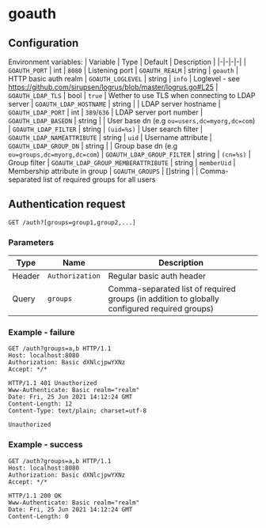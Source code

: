 # goauth

## Configuration
Environment variables:
| Variable | Type | Default | Description |
|-|-|-|-|
| `GOAUTH_PORT` | int | `8080` | Listening port
| `GOAUTH_REALM` | string | `goauth` | HTTP basic auth realm
| `GOAUTH_LOGLEVEL` | string | `info` | Loglevel - see <https://github.com/sirupsen/logrus/blob/master/logrus.go#L25>
| `GOAUTH_LDAP_TLS` | bool | `true` | Wether to use TLS when connecting to LDAP server
| `GOAUTH_LDAP_HOSTNAME` | string | | LDAP server hostname
| `GOAUTH_LDAP_PORT` | int | `389`/`636` | LDAP server port number
| `GOAUTH_LDAP_BASEDN` | string | | User base dn (e.g `ou=users,dc=myorg,dc=com`)
| `GOAUTH_LDAP_FILTER` | string | `(uid=%s)` | User search filter
| `GOAUTH_LDAP_NAMEATTRIBUTE` | string | `uid` | Username attribute
| `GOAUTH_LDAP_GROUP_DN` | string | | Group base dn (e.g `ou=groups,dc=myorg,dc=com`)
| `GOAUTH_LDAP_GROUP_FILTER` | string | `(cn=%s)` | Group filter
| `GOAUTH_LDAP_GROUP_MEMBERATTRIBUTE` | string | `memberUid` | Membership attribute in group
| `GOAUTH_GROUPS` | []string | | Comma-separated list of required groups for all users

## Authentication request
`GET /auth?[groups=group1,group2,...]`

### Parameters
| Type | Name | Description |
|-|-|-|
| Header | `Authorization` | Regular basic auth header
| Query | `groups` | Comma-separated list of required groups (in addition to globally configured required groups)

### Example - failure
```
GET /auth?groups=a,b HTTP/1.1
Host: localhost:8080
Authorization: Basic dXNlcjpwYXNz
Accept: */*

HTTP/1.1 401 Unauthorized
Www-Authenticate: Basic realm="realm"
Date: Fri, 25 Jun 2021 14:12:24 GMT
Content-Length: 12
Content-Type: text/plain; charset=utf-8

Unauthorized
```

### Example - success
```
GET /auth?groups=a,b HTTP/1.1
Host: localhost:8080
Authorization: Basic dXNlcjpwYXNz
Accept: */*

HTTP/1.1 200 OK
Www-Authenticate: Basic realm="realm"
Date: Fri, 25 Jun 2021 14:12:24 GMT
Content-Length: 0
```
